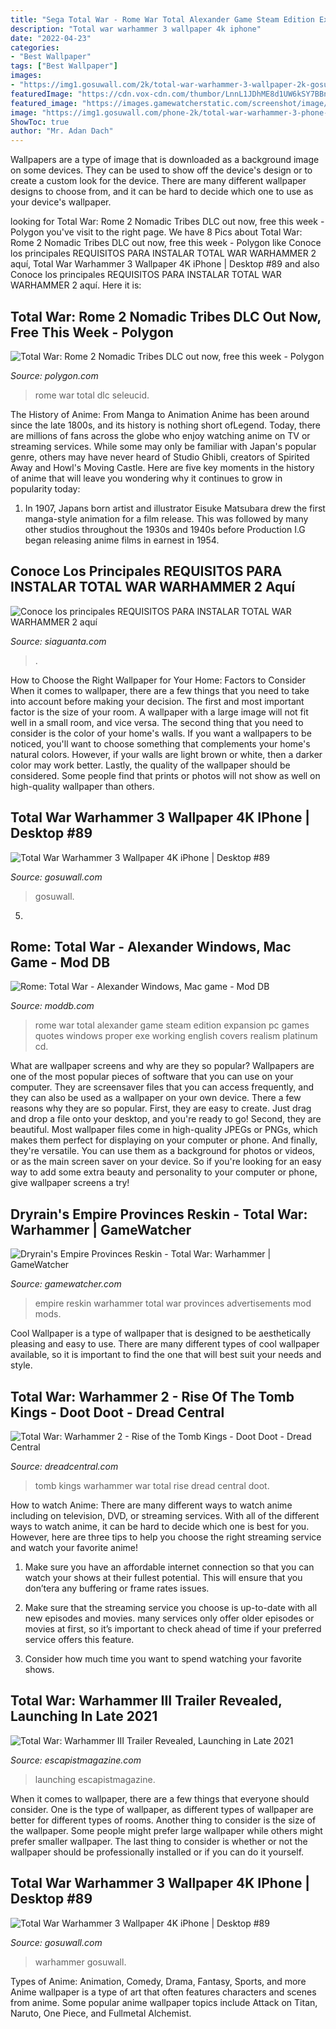 ```yaml
---
title: "Sega Total War - Rome War Total Alexander Game Steam Edition Expansion Pc Games Quotes Windows Proper Exe Working English Covers Realism Platinum Cd"
description: "Total war warhammer 3 wallpaper 4k iphone"
date: "2022-04-23"
categories:
- "Best Wallpaper"
tags: ["Best Wallpaper"]
images:
- "https://img1.gosuwall.com/2k/total-war-warhammer-3-wallpaper-2k-gosuwall.com-1_85.jpg"
featuredImage: "https://cdn.vox-cdn.com/thumbor/LnnL1JDhME8d1UW6kSY7BBnE_z0=/0x0:1100x619/1600x900/cdn.vox-cdn.com/uploads/chorus_image/image/21586477/seleucid_armored_elephant_charge.0.png"
featured_image: "https://images.gamewatcherstatic.com/screenshot/image/2/59/297802/90AF1A61C0C7F4E732FB783E45EE32BEB17503D4.jpeg"
image: "https://img1.gosuwall.com/phone-2k/total-war-warhammer-3-phone-wallpaper-2k-1-gosuwall.com-1_85.jpg"
ShowToc: true
author: "Mr. Adan Dach"
---
```



Wallpapers are a type of image that is downloaded as a background image on some devices. They can be used to show off the device's design or to create a custom look for the device. There are many different wallpaper designs to choose from, and it can be hard to decide which one to use as your device's wallpaper.

	

		
looking for Total War: Rome 2 Nomadic Tribes DLC out now, free this week - Polygon you've visit to the right page. We have 8 Pics about Total War: Rome 2 Nomadic Tribes DLC out now, free this week - Polygon like Conoce los principales REQUISITOS PARA INSTALAR TOTAL WAR WARHAMMER 2 aquí, Total War Warhammer 3 Wallpaper 4K iPhone | Desktop #89 and also Conoce los principales REQUISITOS PARA INSTALAR TOTAL WAR WARHAMMER 2 aquí. Here it is:
		
    
## Total War: Rome 2 Nomadic Tribes DLC Out Now, Free This Week - Polygon

<img loading=lazy src="https://cdn.vox-cdn.com/thumbor/LnnL1JDhME8d1UW6kSY7BBnE_z0=/0x0:1100x619/1600x900/cdn.vox-cdn.com/uploads/chorus_image/image/21586477/seleucid_armored_elephant_charge.0.png" onerror="this.onerror=null;this.src='https://tse4.mm.bing.net/th?id=OIP.q9nlnIsn26l8X0fFwREoHwHaEK&amp;pid=15.1';" alt="Total War: Rome 2 Nomadic Tribes DLC out now, free this week - Polygon">

_Source: polygon.com_

>rome war total dlc seleucid. 

	

The History of Anime: From Manga to Animation
Anime has been around since the late 1800s, and its history is nothing short ofLegend. Today, there are millions of fans across the globe who enjoy watching anime on TV or streaming services. While some may only be familiar with Japan's popular genre, others may have never heard of Studio Ghibli, creators of Spirited Away and Howl's Moving Castle. Here are five key moments in the history of anime that will leave you wondering why it continues to grow in popularity today:
1) In 1907, Japans born artist and illustrator Eisuke Matsubara drew the first manga-style animation for a film release. This was followed by many other studios throughout the 1930s and 1940s before Production I.G began releasing anime films in earnest in 1954.

    
## Conoce Los Principales REQUISITOS PARA INSTALAR TOTAL WAR WARHAMMER 2 Aquí

<img loading=lazy src="https://siaguanta.com/wp-content/uploads/2019/10/ss_645eb40ef66c44c734f97cfa05c11436c6684e5a.1920x1080-1024x576.jpg" onerror="this.onerror=null;this.src='https://tse4.mm.bing.net/th?id=OIP.B6nSWqV2nc56nmZZblfHTAHaEK&amp;pid=15.1';" alt="Conoce los principales REQUISITOS PARA INSTALAR TOTAL WAR WARHAMMER 2 aquí">

_Source: siaguanta.com_

>. 

	

How to Choose the Right Wallpaper for Your Home: Factors to Consider
When it comes to wallpaper, there are a few things that you need to take into account before making your decision. The first and most important factor is the size of your room. A wallpaper with a large image will not fit well in a small room, and vice versa. 
The second thing that you need to consider is the color of your home's walls. If you want a wallpapers to be noticed, you'll want to choose something that complements your home's natural colors. However, if your walls are light brown or white, then a darker color may work better. 
Lastly, the quality of the wallpaper should be considered. Some people find that prints or photos will not show as well on high-quality wallpaper than others.

    
## Total War Warhammer 3 Wallpaper 4K IPhone | Desktop #89

<img loading=lazy src="https://img1.gosuwall.com/phone-2k/total-war-warhammer-3-phone-wallpaper-2k-1-gosuwall.com-1_85.jpg" onerror="this.onerror=null;this.src='https://tse3.mm.bing.net/th?id=OIP.McQf0FXAe5CWhd61SP7s9QHaNK&amp;pid=15.1';" alt="Total War Warhammer 3 Wallpaper 4K iPhone | Desktop #89">

_Source: gosuwall.com_

>gosuwall. 

	

5.

    
## Rome: Total War - Alexander Windows, Mac Game - Mod DB

<img loading=lazy src="https://media.moddb.com/images/games/1/55/54434/69255-rome-total-war-alexander-w.jpg" onerror="this.onerror=null;this.src='https://tse3.mm.bing.net/th?id=OIP.3OsFTnB33qsEHsOXBsmQhQHaKr&amp;pid=15.1';" alt="Rome: Total War - Alexander Windows, Mac game - Mod DB">

_Source: moddb.com_

>rome war total alexander game steam edition expansion pc games quotes windows proper exe working english covers realism platinum cd. 

	

What are wallpaper screens and why are they so popular?
Wallpapers are one of the most popular pieces of software that you can use on your computer. They are screensaver files that you can access frequently, and they can also be used as a wallpaper on your own device. There a few reasons why they are so popular. First, they are easy to create. Just drag and drop a file onto your desktop, and you're ready to go! Second, they are beautiful. Most wallpaper files come in high-quality JPEGs or PNGs, which makes them perfect for displaying on your computer or phone. And finally, they're versatile. You can use them as a background for photos or videos, or as the main screen saver on your device. So if you're looking for an easy way to add some extra beauty and personality to your computer or phone, give wallpaper screens a try!

    
## Dryrain&#039;s Empire Provinces Reskin - Total War: Warhammer | GameWatcher

<img loading=lazy src="https://images.gamewatcherstatic.com/screenshot/image/2/59/297802/90AF1A61C0C7F4E732FB783E45EE32BEB17503D4.jpeg" onerror="this.onerror=null;this.src='https://tse2.mm.bing.net/th?id=OIP.oDq2bw9byEv-hoN-3JWZtQHaEK&amp;pid=15.1';" alt="Dryrain&#039;s Empire Provinces Reskin - Total War: Warhammer | GameWatcher">

_Source: gamewatcher.com_

>empire reskin warhammer total war provinces advertisements mod mods. 

	

Cool Wallpaper is a type of wallpaper that is designed to be aesthetically pleasing and easy to use. There are many different types of cool wallpaper available, so it is important to find the one that will best suit your needs and style.

    
## Total War: Warhammer 2 - Rise Of The Tomb Kings - Doot Doot - Dread Central

<img loading=lazy src="https://www.dreadcentral.com/wp-content/uploads/2018/01/WH2_TOMBKINGS_KEYART_1513266832.png" onerror="this.onerror=null;this.src='https://tse1.mm.bing.net/th?id=OIP.UHVyExJiVtyz78G-jviqTwHaEK&amp;pid=15.1';" alt="Total War: Warhammer 2 - Rise of the Tomb Kings - Doot Doot - Dread Central">

_Source: dreadcentral.com_

>tomb kings warhammer war total rise dread central doot. 

	

How to watch Anime: There are many different ways to watch anime including on television, DVD, or streaming services.
With all of the different ways to watch anime, it can be hard to decide which one is best for you. However, here are three tips to help you choose the right streaming service and watch your favorite anime!
1. Make sure you have an affordable internet connection so that you can watch your shows at their fullest potential. This will ensure that you don’tera any buffering or frame rates issues.

2. Make sure that the streaming service you choose is up-to-date with all new episodes and movies. many services only offer older episodes or movies at first, so it’s important to check ahead of time if your preferred service offers this feature.

3. Consider how much time you want to spend watching your favorite shows.

    
## Total War: Warhammer III Trailer Revealed, Launching In Late 2021

<img loading=lazy src="https://www.escapistmagazine.com/v2/wp-content/uploads/2021/02/Total-War-Warhammer-III.jpg" onerror="this.onerror=null;this.src='https://tse3.mm.bing.net/th?id=OIP.pXFTap6zMjIJyEFRRUb5dgHaEF&amp;pid=15.1';" alt="Total War: Warhammer III Trailer Revealed, Launching in Late 2021">

_Source: escapistmagazine.com_

>launching escapistmagazine. 

	

When it comes to wallpaper, there are a few things that everyone should consider. One is the type of wallpaper, as different types of wallpaper are better for different types of rooms. Another thing to consider is the size of the wallpaper. Some people might prefer large wallpaper while others might prefer smaller wallpaper. The last thing to consider is whether or not the wallpaper should be professionally installed or if you can do it yourself.

    
## Total War Warhammer 3 Wallpaper 4K IPhone | Desktop #89

<img loading=lazy src="https://img1.gosuwall.com/2k/total-war-warhammer-3-wallpaper-2k-gosuwall.com-1_85.jpg" onerror="this.onerror=null;this.src='https://tse1.mm.bing.net/th?id=OIP.E6UMic2en7gzFNVb3l4WugHaEK&amp;pid=15.1';" alt="Total War Warhammer 3 Wallpaper 4K iPhone | Desktop #89">

_Source: gosuwall.com_

>warhammer gosuwall. 

	

Types of Anime: Animation, Comedy, Drama, Fantasy, Sports, and more
Anime wallpaper is a type of art that often features characters and scenes from anime. Some popular anime wallpaper topics include Attack on Titan, Naruto, One Piece, and Fullmetal Alchemist.

